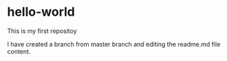 # hello-world
This is my first repositoy

I have created a branch from master branch and editing the readme.md file content.
